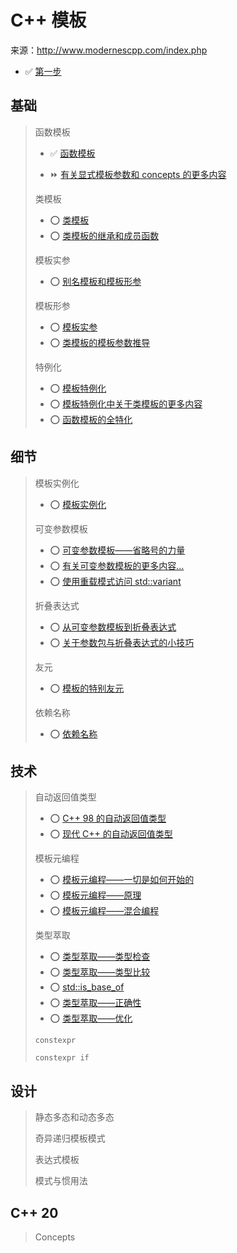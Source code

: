 # C++ 模板

来源：http://www.modernescpp.com/index.php

* ✅ [第一步](https://github.com/yqZhang4480/TranslateBlogs/blob/master/CPP_Templates/模板1.md) 

## 基础

> 函数模板
>
> * ✅ [函数模板](https://github.com/yqZhang4480/TranslateBlogs/blob/master/CPP_Templates/模板2.md)
>
> * ⏩ [有关显式模板参数和 concepts 的更多内容](https://github.com/yqZhang4480/TranslateBlogs/blob/master/CPP_Templates/模板3.md)
>
> 类模板
>
> * ⭕ [类模板](https://github.com/yqZhang4480/TranslateBlogs/blob/master/CPP_Templates/模板4.md)
> * ⭕ [类模板的继承和成员函数](https://github.com/yqZhang4480/TranslateBlogs/blob/master/CPP_Templates/模板5.md)
>
> 模板实参
>
> * ⭕ [别名模板和模板形参](https://github.com/yqZhang4480/TranslateBlogs/blob/master/CPP_Templates/模板6.md)
>
> 模板形参
>
> * ⭕ [模板实参](https://github.com/yqZhang4480/TranslateBlogs/blob/master/CPP_Templates/模板7.md)
> * ⭕ [类模板的模板参数推导](https://github.com/yqZhang4480/TranslateBlogs/blob/master/CPP_Templates/模板8.md)
>
> 特例化
>
> * ⭕ [模板特例化](https://github.com/yqZhang4480/TranslateBlogs/blob/master/CPP_Templates/模板9.md)
> * ⭕ [模板特例化中关于类模板的更多内容](https://github.com/yqZhang4480/TranslateBlogs/blob/master/CPP_Templates/10.md)
> * ⭕ [函数模板的全特化](https://github.com/yqZhang4480/TranslateBlogs/blob/master/CPP_Templates/11.md)

## 细节

>模板实例化
>
>* ⭕ [模板实例化](https://github.com/yqZhang4480/TranslateBlogs/blob/master/CPP_Templates/12.md)
>
>可变参数模板
>
>* ⭕ [可变参数模板——省略号的力量](https://github.com/yqZhang4480/TranslateBlogs/blob/master/CPP_Templates/13.md)
>* ⭕ [有关可变参数模板的更多内容...](https://github.com/yqZhang4480/TranslateBlogs/blob/master/CPP_Templates/14.md)
>* ⭕ [使用重载模式访问 std::variant](https://github.com/yqZhang4480/TranslateBlogs/blob/master/CPP_Templates/14.md)
>
>折叠表达式
>
>* ⭕ [从可变参数模板到折叠表达式](https://github.com/yqZhang4480/TranslateBlogs/blob/master/CPP_Templates/15.md)
>* ⭕ [关于参数包与折叠表达式的小技巧](https://github.com/yqZhang4480/TranslateBlogs/blob/master/CPP_Templates/16.md)
>
>友元
>
>* ⭕ [模板的特别友元](https://github.com/yqZhang4480/TranslateBlogs/blob/master/CPP_Templates/18.md)
>
>依赖名称
>
>* ⭕ [依赖名称](https://github.com/yqZhang4480/TranslateBlogs/blob/master/CPP_Templates/19.md)

## 技术

> 自动返回值类型
>
> * ⭕ [C++ 98 的自动返回值类型](https://github.com/yqZhang4480/TranslateBlogs/blob/master/CPP_Templates/20.md)
> * ⭕ [现代 C++ 的自动返回值类型](https://github.com/yqZhang4480/TranslateBlogs/blob/master/CPP_Templates/21.md)
>
> 模板元编程
>
> * ⭕ [模板元编程——一切是如何开始的](https://github.com/yqZhang4480/TranslateBlogs/blob/master/CPP_Templates/22.md)
> * ⭕ [模板元编程——原理](https://github.com/yqZhang4480/TranslateBlogs/blob/master/CPP_Templates/23.md)
> * ⭕ [模板元编程——混合编程](https://github.com/yqZhang4480/TranslateBlogs/blob/master/CPP_Templates/24.md)
>
> 类型萃取
>
> * ⭕ [类型萃取——类型检查](https://github.com/yqZhang4480/TranslateBlogs/blob/master/CPP_Templates/25.md)
> * ⭕ [类型萃取——类型比较](https://github.com/yqZhang4480/TranslateBlogs/blob/master/CPP_Templates/26.md)
> * ⭕ [std::is_base_of](https://github.com/yqZhang4480/TranslateBlogs/blob/master/CPP_Templates/27.md)
> * ⭕ [类型萃取——正确性](https://github.com/yqZhang4480/TranslateBlogs/blob/master/CPP_Templates/28.md)
> * ⭕ [类型萃取——优化](https://github.com/yqZhang4480/TranslateBlogs/blob/master/CPP_Templates/29.md)
>
> `constexpr`
>
> `constexpr if`

## 设计

> 静态多态和动态多态
>
> 奇异递归模板模式
>
> 表达式模板
>
> 模式与惯用法

## C++ 20

> Concepts

















